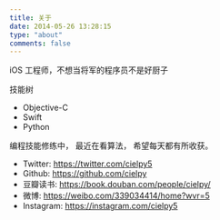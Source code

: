 ```yaml
---
title: 关于
date: 2014-05-26 13:28:15
type: "about"
comments: false
---
```

iOS 工程师，不想当将军的程序员不是好厨子

技能树
- Objective-C
- Swift
- Python

编程技能修练中， 最近在看算法， 希望每天都有所收获。

-  Twitter: https://twitter.com/cielpy5
-  Github: https://github.com/cielpy
-  豆瓣读书: https://book.douban.com/people/cielpy/
-  微博: https://weibo.com/339034414/home?wvr=5
-  Instagram: https://instagram.com/cielpy5
